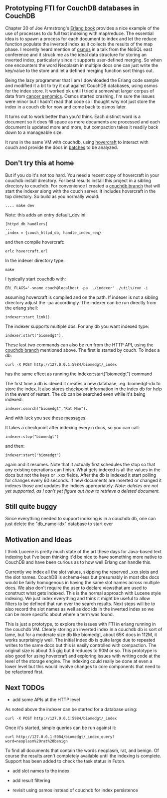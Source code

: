 ## Prototyping FTI for CouchDB databases in CouchDB

Chapter 20 of Joe Armstrong's <a href="http://www.pragprog.com/titles/jaerlang/programming-erlang">Erlang book</a> provides a nice example of the use of processes to do full text indexing with map/reduce. The essential idea is to spawn a process for each document to index and let the reduce function populate the inverted index as it collects the results of the map phase. I recently heard mention of <a href="http://dukesoferl.blogspot.com/2009/07/osmos.html">osmos</a> in a talk from the NoSQL east conference and it struck me as the ideal data structure for storing an inverted index, particularly since it supports user-defined merging. So when one encounters the word Neoplasm in multiple docs one can just write the key/value to the store and let a defined merging function sort things out.

Being the lazy programmer that I am I downloaded the Erlang code sample and modified it a bit to try it out against CouchDB databases, using osmos for the index store. It worked ok until I tried a somewhat larger corpus of data from <a href="http://bitdiddle.cloudant.com:5984/biomedgt/">cancer genomics</a>. Osmos started crashing, I'm sure the issues were minor but I hadn't read that code so I thought why not just store the index in a couch db for now and come back to osmos later. 

It turns out to work better than you'd think. Each distinct word is a document so it does fill space as more documents are processed and each document is updated more and more, but compaction takes it readily back down to a manageable size.

It runs in the same VM with couchdb, using <a href="http://github.com/jchris/hovercraft">hovercraft</a> to interact with couch and provide the docs in <a href="http://github.com/bdionne/indexer/blob/master/indexer_couchdb_crawler.erl">batches</a> to be analyzed.

## Don't try this at home

But if you do it's not too hard. You need a recent copy of hovercraft in your couchdb install directory. For best results install this project in a sibling directory to couchdb. For convenience I created a [couchdb branch](http://github.com/bdionne/couchdb/tree/lucille "Lucille") that will start the indexer along with the couch server. It includes hovercraft in the top directory. So build as you normally would:

    .... make dev

Note: this adds an entry default_dev.ini:

    [httpd_db_handlers]
    ...
    _index = {couch_httpd_db, handle_index_req}


and then compile hovercraft:

    erlc hovercraft.erl

In the indexer directory type:

    make

I typically start couchdb with:

    ERL_FLAGS='-sname couch@localhost -pa ../indexer' ./utils/run -i

assuming hovercraft is compiled and on the path. If indexer is not a sibling directory adjust the -pa accordingly. The indexer can be run directly from the erlang shell:

    indexer:start_link().

The indexer supports multiple dbs. For any db you want indexed type:

    indexer:start("biomedgt").

These last two commands can also be run from the HTTP API, using the [couchdb branch](http://github.com/bdionne/couchdb/tree/lucille "Lucille") mentioned above. The first is started by couch. To index a db:

    curl -X POST http://127.0.0.1:5984/biomedgt/_index

has the same effect as running the indexer:start("biomedgt") command

The first time a db is idexed it creates a new database, .eg. biomedgt-idx to store the index. It also stores checkpoint information in the index db for help in the event of restart. The db can be searched even while it's being indexed:

    indexer:search("biomedgt","Rat Man").
    

And with luck you see these <a href="http://gist.github.com/247784">messages</a>.

It takes a checkpoint after indexing every n docs, so you can call:

    indexer:stop("biomedgt") 

and then:

    indexer:start("biomedgt") 

again and it resumes. Note that it actually first schedules the stop so that any existing operations can finish. What gets indexed is all the values in the docs but not the keys or _xxx fields. After the db is indexed it start polling for changes every 60 seconds. If new documents are inserted or changed it indexes those and updates the indices appropriately. *Note: deletes are not yet supported, as I can't yet figure out how to retrieve a deleted document.*

## Still quite buggy

Since everything needed to support indexing is in a couchdb db, one can just delete the "db_name-idx" database to start over

## Motivation and Ideas

I think Lucene is pretty much state of the art these days for Java-based text indexing but I've been thinking it'd be nice to have something more native to CouchDB and have been curious as to how well Erlang can handle this.

Currently we index all the slot values, skipping the reserved _xxx slots and the slot names. CouchDB is schema-less but presumably in most dbs docs would be fairly homogenous in having the same slot names across multiple docs. We also don't require the user to declare viewsthat are used to construct what gets indexed. This is the normal approach with Lucene style indexing. We just index everything and think it might be useful to allow filters to be defined that run over the search results. Next steps will be to also record the slot names as well as doc ids in the inverted index so we can be more specific about where a term was found.

This is just a prototype, to explore the issues with FTI in erlang running in the couchdb VM. Clearly storing an inverted index in a couchdb db is sort of lame, but for a moderate size db like biomedgt, about 65K docs in 112M, it works surprisingly well. The initial index db is quite large due to repeated writes to the same docs but this is easily controlled with compaction. The original size is about 3.5 gig but it reduces to 90M or so. This prototype is also good for using hovercraft and exploring issues with writing code at the level of the storage engine. The indexing could really be done at even a lower level but this would involve changes to core components that need to be refactored first. 

## Next TODOs

* add some APIs at the HTTP level

As noted above the indexer can be started for a database using:

    curl -X POST http://127.0.0.1:5984/biomedgt/_index

Once it's started, simple queries can be run against it:

    curl http://127.0.0.1:5984/biomedgt/_index_query?word=neoplasm%20rat%20benign

To find all documents that contain the words neoplasm, rat, and benign. Of course the results aren't completely available until the indexing is complete. Support has been added to check the task status in Futon.


* add slot names to the index

* add result filtering

* revisit using osmos instead of couchdb for index persistence






 
